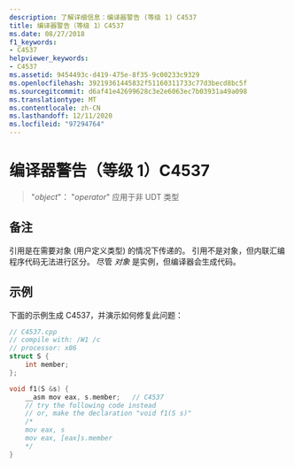 ```yaml
---
description: 了解详细信息：编译器警告 (等级 1) C4537
title: 编译器警告（等级 1）C4537
ms.date: 08/27/2018
f1_keywords:
- C4537
helpviewer_keywords:
- C4537
ms.assetid: 9454493c-d419-475e-8f35-9c00233c9329
ms.openlocfilehash: 39219361445832f51160311733c77d3becd8bc5f
ms.sourcegitcommit: d6af41e42699628c3e2e6063ec7b03931a49a098
ms.translationtype: MT
ms.contentlocale: zh-CN
ms.lasthandoff: 12/11/2020
ms.locfileid: "97294764"
---
```

# <a name="compiler-warning-level-1-c4537"></a>编译器警告（等级 1）C4537

> "*object*"： "*operator*" 应用于非 UDT 类型

## <a name="remarks"></a>备注

引用是在需要对象 (用户定义类型) 的情况下传递的。 引用不是对象，但内联汇编程序代码无法进行区分。 尽管 *对象* 是实例，但编译器会生成代码。

## <a name="example"></a>示例

下面的示例生成 C4537，并演示如何修复此问题：

```cpp
// C4537.cpp
// compile with: /W1 /c
// processor: x86
struct S {
    int member;
};

void f1(S &s) {
    __asm mov eax, s.member;   // C4537
    // try the following code instead
    // or, make the declaration "void f1(S s)"
    /*
    mov eax, s
    mov eax, [eax]s.member
    */
}
```
